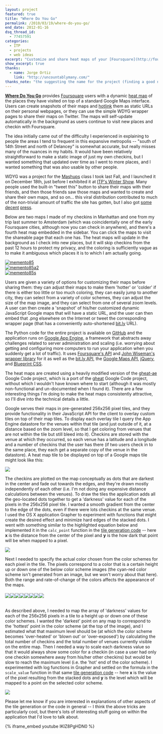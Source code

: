 ```yaml
---
layout: project
featured: true
title: "Where Do You Go"
permalink: /2010/03/19/where-do-you-go/
end_date: 2012-01-16
dsq_thread_id:
  - 77457591
categories:
  - ITP
  - projects
  - web ideas
excerpt: "Customize and share heat maps of your [Foursquare](http://foursquare.com) check-ins!"
show_excerpt: true
thanks:
  - name: Jorge Ortiz
    link: "http://uncountablymany.com/"
thanks_note: "the suggesting the name for the project (finding a good name is, of course, always the hardest part of anything)."
---
```

**[Where Do You Go][1]** provides [Foursquare][2] users with a dynamic [heat map][3] of the places they have visited on top of a standard Google Maps interface. Users can create snapshots of their maps and [hotlink][4] them as static URLs on their personal webpages, or they can use the simple WDYG wrapper pages to share their maps on Twitter. The maps will self-update automatically in the background as users continue to visit new places and checkin with Foursquare.

The idea initially came out of the difficulty I experienced in explaining to people the areas I tend to frequent in this expansive metropolis -- "south of 14th Street and north of Delancey" is somewhat accurate, but really misses many of the nuances in my habits. It would have been relatively straightforward to make a static image of just my own checkins, but I wanted something that updated over time as I went to more places, and I wanted something that was also usable by other people.

WDYG was a project for the [Mashups][5] class I took last Fall, and I launched it on December 18th, just before I exhibited it at [ITP's Winter Show][6]. Many people used the built-in "tweet this" button to share their maps with their friends, and then those friends saw those maps and wanted to create and share their own maps, and so on... this viral distribution contributed to much of the non-trivial amount of traffic the site has gotten, but I also got [some][7] [decent][8] [press][9]. 

Below are two maps I made of my checkins in Manhattan and one from my trip last summer to Amsterdam (which was coincidentally one of the early Foursquare cities, although now you can check in anywhere), and there's a fourth heat map embedded in the sidebar. You can click the maps to visit the shareable page that each one has. The heat maps will update in the background as I check into new places, but it will skip checkins from the past 12 hours to protect my privacy, and the coloring is sufficiently vague as to make it ambiguous which places it is to which I am actually going. 

<div style="background-image:url('http://maps.google.com/maps/api/staticmap?center=40.738152838822934%2C-73.9822769165039&#038;format=png&#038;zoom=13&#038;key=ABQIAAAAwA6oEsCLgzz6I150wm3ELBSujOi3smKLcjzph36ZE8UXngM_5BTs-xHblsuwK8V9g8bZ_PTfOWR1Fg&#038;sensor=false&#038;size=640x640'); background-repeat:no-repeat; width:640px;" >
<a style="border: transparent;" href="http://www.wheredoyougo.net/public/ag93aGVyZS1kby15b3UtZ29yEQsSCE1hcEltYWdlGNL0_wIM.html">
<img style="border: transparent;" src="http://www.wheredoyougo.net/map/ag93aGVyZS1kby15b3UtZ29yEQsSCE1hcEltYWdlGNL0_wIM.png" alt="memento85" />
</a>
</div>

<div style="background-image:url('http://maps.google.com/maps/api/staticmap?center=40.73200685067638%2C-73.99480819702148&#038;format=png&#038;zoom=15&#038;key=ABQIAAAAwA6oEsCLgzz6I150wm3ELBSujOi3smKLcjzph36ZE8UXngM_5BTs-xHblsuwK8V9g8bZ_PTfOWR1Fg&#038;sensor=false&#038;size=640x640'); background-repeat:no-repeat; width:640px;" >
<a style="border: transparent;" href="http://www.wheredoyougo.net/public/ag93aGVyZS1kby15b3UtZ29yEAsSCE1hcEltYWdlGKWCRAw.html">
<img style="border: transparent;" src="http://www.wheredoyougo.net/map/ag93aGVyZS1kby15b3UtZ29yEAsSCE1hcEltYWdlGKWCRAw.png" alt="memento85a2" />
</a>
</div>

<div style="background-image:url('http://maps.google.com/maps/api/staticmap?center=52.36868208115476%2C4.886941909790039&#038;format=png&#038;zoom=14&#038;key=ABQIAAAAwA6oEsCLgzz6I150wm3ELBSujOi3smKLcjzph36ZE8UXngM_5BTs-xHblsuwK8V9g8bZ_PTfOWR1Fg&#038;sensor=false&#038;size=640x500'); background-repeat:no-repeat; width:640px;" >
<a style="border: transparent;" href="http://www.wheredoyougo.net/public/ag93aGVyZS1kby15b3UtZ29yEAsSCE1hcEltYWdlGIaeRQw.html">
<img style="border: transparent;" src="http://www.wheredoyougo.net/map/ag93aGVyZS1kby15b3UtZ29yEAsSCE1hcEltYWdlGIaeRQw.png" alt="memento85s" />
</a>
</div>

Users are given a variety of options for customizing their maps before sharing them: they can adjust their maps to make them 'hotter' or 'colder' if there is either too little or too much coloring, they can easily jump to another city, they can select from a variety of color schemes, they can adjust the size of the map image, and they can select from one of several zoom levels. A user can then create a 'snapshot' of his/her customized dynamic JavaScript Google maps that will have a static URL, and the user can then embed that .png elsewhere on the Internet or tweet the corresponding wrapper page (that has a conveniently auto-shortened [bit.ly][10] URL).

The Python code for the entire project is available on [GitHub][11] and the application runs on [Google App Engine][12], a framework that abstracts away challenges related to server administration and scaling (i.e. worrying about getting and configuring more computers to run your application when you suddenly get a lot of traffic). It uses [Foursquare's API][13] and [John Wiseman's wrapper library][14] for it as well as the [bit.ly API][15], the [Google Maps API][16], [jQuery][17], and [Blueprint CSS][18]. 

The heat maps are created using a heavily modified version of the [gheat-ae][19] Google Code project, which is a port of the [gheat][20] Google Code project, without which I wouldn't have known where to start (although it was mostly non-functional and un-documented when I found it). There are a few interesting things I'm doing to make the heat maps consistently attractive, so I'll dive into the technical details a little.

Google serves their maps in pre-generated 256x256 pixel tiles, and they provide functionality in their JavaScript API for the client to overlay custom tiles on top of their map tiles. To display each overlay tile I query the App Engine datastore for the venues within that tile (and just outside of it, at a distance based on the zoom level, so that I get coloring from venues that are not within the tile but still bleed into it). Checkins are stored with the venue at which they occurred, so each venue has a latitude and a longitude and a number of checkins that the user has there (if two users check in to the same place, they each get a separate copy of the venue in the datastore). A heat map tile to be displayed on top of a Google maps tile might look like this:

![][21]

The checkins are plotted on the map conceptually as dots that are darkest in the center and fade out towards the edges, and they're drawn mostly independently of each other (i.e. I'm not doing any expensive distance calculations between the venues). To draw the tiles the application adds all the geo-located dots together to get a 'darkness' value for each of the pixels in the 256x256 pixel tile. I wanted a smooth gradient from the center to the edge of the dots, even if there were lots checkins at the same venue. I used the OS X application Grapher to experiment with functions that might create the desired effect and minimize hard edges of the stacked dots. I went with something similar to the highlighted equation below and implemented it in the `calc_point` function in the [tile generation code][22] -- here **x** is the distance from the center of the pixel and **y** is the how dark that point will be when mapped to a pixel. 

![][23]

Next I needed to specify the actual color chosen from the color schemes for each pixel in the tile. The pixels correspond to a color that is a certain height up or down one of the below color scheme images (the cyan-red color scheme isn't generated from an image, but we won't worry about that here). Both the range and rate-of-change of the colors affects the appearance of the maps.

###### ![][24]![][25]![][26]![][27]![][28]![][29]![][30]![][31]

As described above, I needed to map the array of 'darkness' values for each of the 256x256 pixels in a tile to a height up or down one of these color schemes. I wanted the 'darkest' point on any map to correspond to the 'hottest' point in the color scheme (at the top of the image), and I estimated what that maximum level should be (at which the color scheme becomes 'over-heated' or 'blown out' or 'over-exposed') by calculating the total number of checkins and the total number of venues currently visible on the entire map. Then I needed a way to scale each darkness value so that it would always show some color for a checkin (in case a user had only one checkin somewhere away from his/her other checkins) but would be slow to reach the maximum level (i.e. the 'hot' end of the color scheme). I experimented with log functions in Grapher and settled on the formula in the `scale_value` function in that same [tile generation code][22] -- here **x** is the value of the pixel resulting from the stacked dots and **y** is the level which will be mapped to a point on the selected color scheme.

![][32]

Please let me know if you are interested in explanations of other aspects of the tile generation or the code in general -- I think the above tricks are particularly cool, but there's lots of interesting stuff going on within the application that I'd love to talk about.

{% iframe_embed youtube IKIZ8PgHDN0 %}

 [1]: http://wheredoyougo.net
 [2]: http://foursquare.com/
 [3]: http://en.wikipedia.org/wiki/Heat_map
 [4]: http://en.wikipedia.org/wiki/Hotlink
 [5]: http://webremix.org/
 [6]: http://itp.nyu.edu/shows/winter2009/
 [7]: http://gizmodo.com/5430760/foursquare-as-seen-by-the-predator
 [8]: http://en.wikipedia.org/w/index.php?title=Foursquare_%28service%29&action=historysubmit&diff=340237182&oldid=339845837
 [9]: http://twitter.com/foursquare/status/6802095824
 [10]: http://bit.ly/
 [11]: http://github.com/lehrblogger/where-do-you-go/
 [12]: http://appengine.google.com/
 [13]: http://groups.google.com/group/foursquare-api
 [14]: http://github.com/wiseman/foursquare-python/
 [15]: http://code.google.com/p/bitly-api/
 [16]: http://code.google.com/apis/maps/
 [17]: http://jquery.com/
 [18]: http://www.blueprintcss.org/
 [19]: http://code.google.com/p/gheat-ae/
 [20]: http://code.google.com/p/gheat/
 [21]: /projects/wdyg/tile.png
 [22]: http://github.com/lehrblogger/where-do-you-go/blob/master/gheatae/tile.py
 [23]: /projects/wdyg/dotgraphs.png
 [24]: /projects/wdyg/classic.png
 [25]: /projects/wdyg/classic2.png
 [26]: /projects/wdyg/fire.png
 [27]: /projects/wdyg/omg.png
 [28]: /projects/wdyg/pbj.png
 [29]: /projects/wdyg/pgaitch.png
 [30]: /projects/wdyg/pgaitch2.png
 [31]: /projects/wdyg/water.png
 [32]: /projects/wdyg/scaling.png
